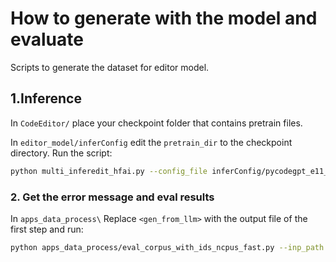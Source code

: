 # How to generate with the model and evaluate

Scripts to generate the dataset for editor model.

## 1.Inference

In `CodeEditor/` place your checkpoint folder that contains pretrain files.

In `editor_model/inferConfig` edit the `pretrain_dir` to the checkpoint directory.
Run the script:

```bash
python multi_inferedit_hfai.py --config_file inferConfig/pycodegpt_e11_ngpus.infer.test.json
```

### 2. Get the error message and eval results

In `apps_data_process\`
Replace `<gen_from_llm>` with the output file of the first step and run:

```bash
python apps_data_process/eval_corpus_with_ids_ncpus_fast.py --inp_path <gen_from_llm> --type test
```
